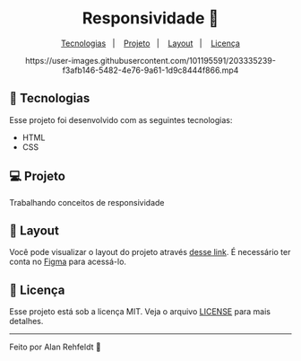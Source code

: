 <h1 align="center">
  Responsividade 🤳
</h1>

<p align="center">
  <a href="#-tecnologias">Tecnologias</a>&nbsp;&nbsp;&nbsp;|&nbsp;&nbsp;&nbsp;
  <a href="#-projeto">Projeto</a>&nbsp;&nbsp;&nbsp;|&nbsp;&nbsp;&nbsp;
  <a href="#-layout">Layout</a>&nbsp;&nbsp;&nbsp;|&nbsp;&nbsp;&nbsp;
  <a href="#memo-licença">Licença</a>
</p>

<p align="center">
https://user-images.githubusercontent.com/101195591/203335239-f3afb146-5482-4e76-9a61-1d9c8444f866.mp4
</p>


## 🚀 Tecnologias

Esse projeto foi desenvolvido com as seguintes tecnologias:

- HTML
- CSS

## 💻 Projeto

Trabalhando conceitos de responsividade

## 🔖 Layout

Você pode visualizar o layout do projeto através [desse link](https://www.figma.com/file/Ug9xamgT1YBulPM0GfolbV/Explorer-Stage-03-Projeto-02-(Copy)?node-id=203%3A412&t=o8XbCCWnMQ6tXzaw-0). É necessário ter conta no [Figma](https://figma.com) para acessá-lo.

## :memo: Licença

Esse projeto está sob a licença MIT. Veja o arquivo [LICENSE](LICENSE.md) para mais detalhes.

---

Feito por Alan Rehfeldt :wave: 
